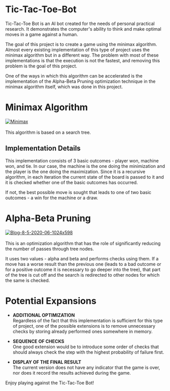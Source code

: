 # Tic-Tac-Toe-Bot
Tic-Tac-Toe Bot is an AI bot created for the needs of personal practical research. It demonstrates the computer's ability to think and make optimal moves in a game against a human.


The goal of this project is to create a game using the minimax algorithm. 
Almost every existing implementation of this type of project uses the minimax algorithm but in a different way.
The problem with most of these implementations is that the execution is not the fastest, and removing this problem is the goal of this project.


One of the ways in which this algorithm can be accelerated is the implementation of the Alpha-Beta Pruning optimization technique in the minimax algorithm itself, which was done in this project.

# Minimax Algorithm
<a href="https://ibb.co/1XmvgTg"><img src="https://i.ibb.co/DMRVJQJ/Minimax.png" alt="Minimax" border="0"></a>
<br><br>This algorithm is based on a search tree.

## Implementation Details
This implementation consists of 3 basic outcomes - player won, machine won, and tie.
In our case, the machine is the one doing the minimization and the player is the one doing the maximization.
Since it is a recursive algorithm, in each iteration the current state of the board is passed to it and it is checked whether one of the basic outcomes has occurred.


If not, the best possible move is sought that leads to one of two basic outcomes - a win for the machine or a draw.

# Alpha-Beta Pruning
<a href="https://ibb.co/zGj1qjh"><img src="https://i.ibb.co/qkXzTXM/Blog-8-5-2020-06-1024x598.jpg" alt="Blog-8-5-2020-06-1024x598" border="0"></a>
<br><br>This is an optimization algorithm that has the role of significantly reducing the number of passes through tree nodes.


It uses two values ​​- alpha and beta and performs checks using them.
If a move has a worse result than the previous one (leads to a bad outcome or for a positive outcome it is necessary to go deeper into the tree), that part of the tree is cut off and the search is redirected to other nodes for which the same is checked.

# Potential Expansions
* <b>ADDITIONAL OPTIMIZATION</b>
  <br>Regardless of the fact that this implementation is sufficient for this type of project, one of the possible extensions is to remove unnecessary checks by storing already performed ones somewhere in memory.


* <b>SEQUENCE OF CHECKS</b>
  <br>One good extension would be to introduce some order of checks that should always check the step with the highest probability of failure first.


* <b>DISPLAY OF THE FINAL RESULT</b>
  <br>The current version does not have any indicator that the game is over, nor does it record the results achieved during the game.

Enjoy playing against the Tic-Tac-Toe Bot!
